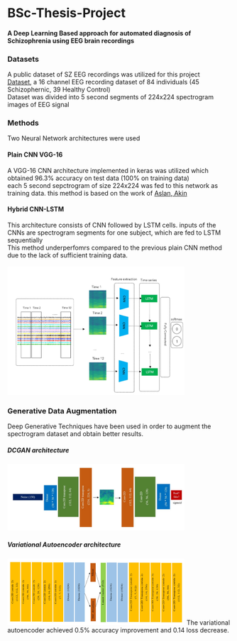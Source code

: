 # BSc-Thesis-Project
#### A Deep Learning Based approach for automated diagnosis of Schizophrenia using EEG brain recordings
### Datasets
A public dataset of SZ EEG recordings was utilized for this project <br>
[Dataset](http://brain.bio.msu.ru/eeg_schizophrenia.htm), a 16 channel EEG recording dataset of 84 individuals (45 Schizophernic, 39 Healthy Control) <br>
Dataset was divided into 5 second segments of 224x224 spectrogram images of EEG signal

### Methods
Two Neural Network architectures were used
#### Plain CNN VGG-16
A VGG-16 CNN architecture implemented in keras was utilized which obtained 96.3% accuracy on test data (100% on training data) <br>
each 5 second sepctrogram of size 224x224 was fed to this network as training data.
this method is based on the work of [Aslan, Akin](http://193.140.240.104/xmlui/handle/11468/7223)


#### Hybrid CNN-LSTM
This architecture consists of CNN followed by LSTM cells. inputs of the CNNs are spectrogram segments for one subject, which are fed to LSTM sequentially<br>
This method underperfomrs compared to the previous plain CNN method due to the lack of sufficient training data.<br>
<br>
<img src="https://github.com/mehrshad-sdtn/BSc-Thesis-Project/blob/master/resources/lstmcnn.jpg" width="400" height="290"/>

### Generative Data Augmentation
Deep Generative Techniques have been used in order to augment the spectrogram dataset and obtain better results.

##### DCGAN architecture
<img src="https://github.com/mehrshad-sdtn/BSc-Thesis-Project/blob/master/resources/dcgan.jpg" width="400" height="150"/>

##### Variational Autoencoder architecture
<img src="https://github.com/mehrshad-sdtn/BSc-Thesis-Project/blob/master/resources/vae.jpg" width="400" height="150"/>
The variational autoencoder achieved 0.5% accuracy improvement and 0.14 loss decrease.


